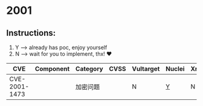 # 2001

## Instructions:

1. Y --> already has poc, enjoy yourself
2. N --> wait for you to implement, thx! :heart:

| CVE | Component | Category | CVSS | Vultarget | Nuclei | Xray | pocsuite2 | pocsuite3 | goby | others |
|-----|-----------|----------|------|-----------|--------|------|-----------|-----------|------|--------|
| CVE-2001-1473 |  | 加密问题 |  | N | [Y](CVE-2001-1473/poc/nuclei/) | N | N | N | N | N |
